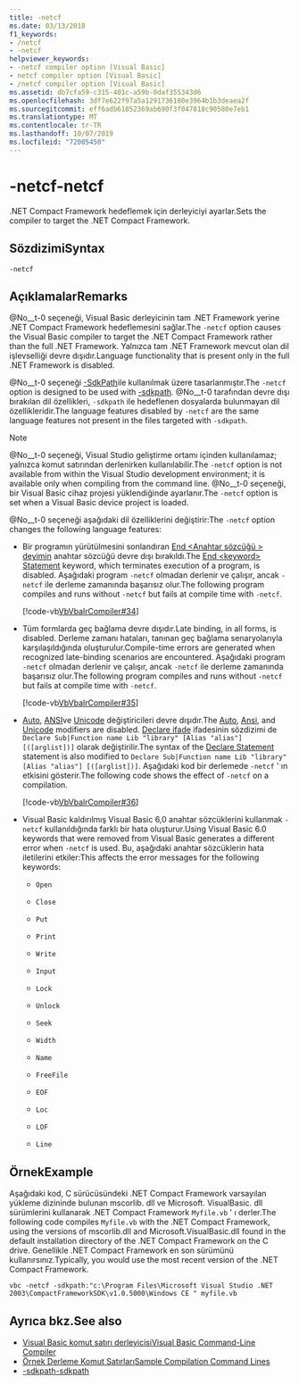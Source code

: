 ```yaml
---
title: -netcf
ms.date: 03/13/2018
f1_keywords:
- /netcf
- -netcf
helpviewer_keywords:
- -netcf compiler option [Visual Basic]
- netcf compiler option [Visual Basic]
- /netcf compiler option [Visual Basic]
ms.assetid: db7cfa59-c315-401c-a59b-0daf355343d6
ms.openlocfilehash: 3df7e622f97a5a1291736180e3964b1b3deaea2f
ms.sourcegitcommit: eff6adb61852369ab690f3f047818c90580e7eb1
ms.translationtype: MT
ms.contentlocale: tr-TR
ms.lasthandoff: 10/07/2019
ms.locfileid: "72005450"
---
```

# <a name="-netcf"></a><span data-ttu-id="90e0f-102">-netcf</span><span class="sxs-lookup"><span data-stu-id="90e0f-102">-netcf</span></span>

<span data-ttu-id="90e0f-103">.NET Compact Framework hedeflemek için derleyiciyi ayarlar.</span><span class="sxs-lookup"><span data-stu-id="90e0f-103">Sets the compiler to target the .NET Compact Framework.</span></span>

## <a name="syntax"></a><span data-ttu-id="90e0f-104">Sözdizimi</span><span class="sxs-lookup"><span data-stu-id="90e0f-104">Syntax</span></span>

```console
-netcf
```

## <a name="remarks"></a><span data-ttu-id="90e0f-105">Açıklamalar</span><span class="sxs-lookup"><span data-stu-id="90e0f-105">Remarks</span></span>

<span data-ttu-id="90e0f-106">@No__t-0 seçeneği, Visual Basic derleyicinin tam .NET Framework yerine .NET Compact Framework hedeflemesini sağlar.</span><span class="sxs-lookup"><span data-stu-id="90e0f-106">The `-netcf` option causes the Visual Basic compiler to target the .NET Compact Framework rather than the full .NET Framework.</span></span> <span data-ttu-id="90e0f-107">Yalnızca tam .NET Framework mevcut olan dil işlevselliği devre dışıdır.</span><span class="sxs-lookup"><span data-stu-id="90e0f-107">Language functionality that is present only in the full .NET Framework is disabled.</span></span>

<span data-ttu-id="90e0f-108">@No__t-0 seçeneği [-SdkPath](../../../visual-basic/reference/command-line-compiler/sdkpath.md)ile kullanılmak üzere tasarlanmıştır.</span><span class="sxs-lookup"><span data-stu-id="90e0f-108">The `-netcf` option is designed to be used with [-sdkpath](../../../visual-basic/reference/command-line-compiler/sdkpath.md).</span></span> <span data-ttu-id="90e0f-109">@No__t-0 tarafından devre dışı bırakılan dil özellikleri, `-sdkpath` ile hedeflenen dosyalarda bulunmayan dil özellikleridir.</span><span class="sxs-lookup"><span data-stu-id="90e0f-109">The language features disabled by `-netcf` are the same language features not present in the files targeted with `-sdkpath`.</span></span>

> [!NOTE]
> <span data-ttu-id="90e0f-110">@No__t-0 seçeneği, Visual Studio geliştirme ortamı içinden kullanılamaz; yalnızca komut satırından derlenirken kullanılabilir.</span><span class="sxs-lookup"><span data-stu-id="90e0f-110">The `-netcf` option is not available from within the Visual Studio development environment; it is available only when compiling from the command line.</span></span> <span data-ttu-id="90e0f-111">@No__t-0 seçeneği, bir Visual Basic cihaz projesi yüklendiğinde ayarlanır.</span><span class="sxs-lookup"><span data-stu-id="90e0f-111">The `-netcf` option is set when a Visual Basic device project is loaded.</span></span>

<span data-ttu-id="90e0f-112">@No__t-0 seçeneği aşağıdaki dil özelliklerini değiştirir:</span><span class="sxs-lookup"><span data-stu-id="90e0f-112">The `-netcf` option changes the following language features:</span></span>

- <span data-ttu-id="90e0f-113">Bir programın yürütülmesini sonlandıran [End \<Anahtar sözcüğü > deyimin](../../../visual-basic/language-reference/statements/end-keyword-statement.md) anahtar sözcüğü devre dışı bırakıldı.</span><span class="sxs-lookup"><span data-stu-id="90e0f-113">The [End \<keyword> Statement](../../../visual-basic/language-reference/statements/end-keyword-statement.md) keyword, which terminates execution of a program, is disabled.</span></span> <span data-ttu-id="90e0f-114">Aşağıdaki program `-netcf` olmadan derlenir ve çalışır, ancak `-netcf` ile derleme zamanında başarısız olur.</span><span class="sxs-lookup"><span data-stu-id="90e0f-114">The following program compiles and runs without `-netcf` but fails at compile time with `-netcf`.</span></span>

  [!code-vb[VbVbalrCompiler#34](~/samples/snippets/visualbasic/VS_Snippets_VBCSharp/VbVbalrCompiler/VB/netcf.vb#34)]

- <span data-ttu-id="90e0f-115">Tüm formlarda geç bağlama devre dışıdır.</span><span class="sxs-lookup"><span data-stu-id="90e0f-115">Late binding, in all forms, is disabled.</span></span> <span data-ttu-id="90e0f-116">Derleme zamanı hataları, tanınan geç bağlama senaryolarıyla karşılaşıldığında oluşturulur.</span><span class="sxs-lookup"><span data-stu-id="90e0f-116">Compile-time errors are generated when recognized late-binding scenarios are encountered.</span></span> <span data-ttu-id="90e0f-117">Aşağıdaki program `-netcf` olmadan derlenir ve çalışır, ancak `-netcf` ile derleme zamanında başarısız olur.</span><span class="sxs-lookup"><span data-stu-id="90e0f-117">The following program compiles and runs without `-netcf` but fails at compile time with `-netcf`.</span></span>

  [!code-vb[VbVbalrCompiler#35](~/samples/snippets/visualbasic/VS_Snippets_VBCSharp/VbVbalrCompiler/VB/OptionStrictOff.vb#35)]

- <span data-ttu-id="90e0f-118">[Auto](../../../visual-basic/language-reference/modifiers/auto.md), [ANSI](../../../visual-basic/language-reference/modifiers/ansi.md)ve [Unicode](../../../visual-basic/language-reference/modifiers/unicode.md) değiştiricileri devre dışıdır.</span><span class="sxs-lookup"><span data-stu-id="90e0f-118">The [Auto](../../../visual-basic/language-reference/modifiers/auto.md), [Ansi](../../../visual-basic/language-reference/modifiers/ansi.md), and [Unicode](../../../visual-basic/language-reference/modifiers/unicode.md) modifiers are disabled.</span></span> <span data-ttu-id="90e0f-119">[Declare ifade](../../../visual-basic/language-reference/statements/declare-statement.md) ifadesinin sözdizimi de `Declare Sub|Function name Lib "library" [Alias "alias"] [([arglist])]` olarak değiştirilir.</span><span class="sxs-lookup"><span data-stu-id="90e0f-119">The syntax of the [Declare Statement](../../../visual-basic/language-reference/statements/declare-statement.md) statement is also modified to `Declare Sub|Function name Lib "library" [Alias "alias"] [([arglist])]`.</span></span> <span data-ttu-id="90e0f-120">Aşağıdaki kod bir derlemede `-netcf` ' ın etkisini gösterir.</span><span class="sxs-lookup"><span data-stu-id="90e0f-120">The following code shows the effect of `-netcf` on a compilation.</span></span>

  [!code-vb[VbVbalrCompiler#36](~/samples/snippets/visualbasic/VS_Snippets_VBCSharp/VbVbalrCompiler/VB/OptionStrictOff.vb#36)]

- <span data-ttu-id="90e0f-121">Visual Basic kaldırılmış Visual Basic 6,0 anahtar sözcüklerini kullanmak `-netcf` kullanıldığında farklı bir hata oluşturur.</span><span class="sxs-lookup"><span data-stu-id="90e0f-121">Using Visual Basic 6.0 keywords that were removed from Visual Basic generates a different error when `-netcf` is used.</span></span> <span data-ttu-id="90e0f-122">Bu, aşağıdaki anahtar sözcüklerin hata iletilerini etkiler:</span><span class="sxs-lookup"><span data-stu-id="90e0f-122">This affects the error messages for the following keywords:</span></span>

  - `Open`

  - `Close`

  - `Put`

  - `Print`

  - `Write`

  - `Input`

  - `Lock`

  - `Unlock`

  - `Seek`

  - `Width`

  - `Name`

  - `FreeFile`

  - `EOF`

  - `Loc`

  - `LOF`

  - `Line`

## <a name="example"></a><span data-ttu-id="90e0f-123">Örnek</span><span class="sxs-lookup"><span data-stu-id="90e0f-123">Example</span></span>

<span data-ttu-id="90e0f-124">Aşağıdaki kod, C sürücüsündeki .NET Compact Framework varsayılan yükleme dizininde bulunan mscorlib. dll ve Microsoft. VisualBasic. dll sürümlerini kullanarak .NET Compact Framework `Myfile.vb` ' ı derler.</span><span class="sxs-lookup"><span data-stu-id="90e0f-124">The following code compiles `Myfile.vb` with the .NET Compact Framework, using the versions of mscorlib.dll and Microsoft.VisualBasic.dll found in the default installation directory of the .NET Compact Framework on the C drive.</span></span> <span data-ttu-id="90e0f-125">Genellikle .NET Compact Framework en son sürümünü kullanırsınız.</span><span class="sxs-lookup"><span data-stu-id="90e0f-125">Typically, you would use the most recent version of the .NET Compact Framework.</span></span>

```console
vbc -netcf -sdkpath:"c:\Program Files\Microsoft Visual Studio .NET 2003\CompactFrameworkSDK\v1.0.5000\Windows CE " myfile.vb
```

## <a name="see-also"></a><span data-ttu-id="90e0f-126">Ayrıca bkz.</span><span class="sxs-lookup"><span data-stu-id="90e0f-126">See also</span></span>

- [<span data-ttu-id="90e0f-127">Visual Basic komut satırı derleyicisi</span><span class="sxs-lookup"><span data-stu-id="90e0f-127">Visual Basic Command-Line Compiler</span></span>](../../../visual-basic/reference/command-line-compiler/index.md)
- [<span data-ttu-id="90e0f-128">Örnek Derleme Komut Satırları</span><span class="sxs-lookup"><span data-stu-id="90e0f-128">Sample Compilation Command Lines</span></span>](../../../visual-basic/reference/command-line-compiler/sample-compilation-command-lines.md)
- [<span data-ttu-id="90e0f-129">-sdkpath</span><span class="sxs-lookup"><span data-stu-id="90e0f-129">-sdkpath</span></span>](../../../visual-basic/reference/command-line-compiler/sdkpath.md)
